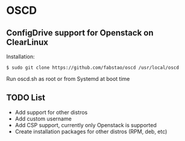 # OSCD

## ConfigDrive support for Openstack on ClearLinux

Installation:

```
$ sudo git clone https://github.com/fabstao/oscd /usr/local/oscd
```

Run oscd.sh as root or from Systemd at boot time

## TODO List

- Add support for other distros
- Add custom username
- Add CSP support, currently only Openstack is supported
- Create installation packages for other distros (RPM, deb, etc)
